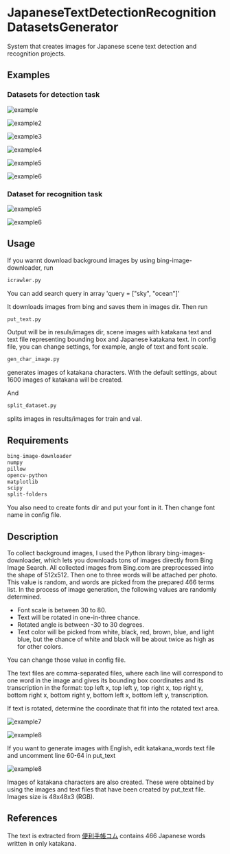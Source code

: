 # JapaneseTextDetectionRecognitionDatasetsGenerator

System that creates images for Japanese scene text detection and recognition projects.

## Examples

### Datasets for detection task

![example](examples/example1.jpg)

![example2](examples/example1.PNG)

![example3](examples/example2.jpg)

![example4](examples/example2.PNG)

![example5](examples/example6.jpg)

![example6](examples/example3.PNG)

### Dataset for recognition task

![example5](examples/example3.jpg)

![example6](examples/example4.jpg)

## Usage

If you wannt download background images by using bing-image-downloader, run

```python
icrawler.py
```

You can add search query in array 'query = ["sky", "ocean"]'

It downloads images from bing and saves them in images dir.
Then run

```python
put_text.py
```

Output will be in resuls/images dir, scene images with katakana text and text file representing bounding box and Japanese katakana text.
In config file, you can change settings, for example, angle of text and font scale.

```python
gen_char_image.py
```

generates images of katakana characters. With the default settings, about 1600 images of katakana will be created.

And

```python
split_dataset.py
```

splits images in results/images for train and val.

## Requirements

```python
bing-image-downloader
numpy
pillow
opencv-python
matplotlib
scipy
split-folders
```

You also need to create fonts dir and put your font in it. Then change font name in config file.

## Description

To collect background images, I used the Python library bing-images-downloader, which lets you downloads tons of images directly from Bing Image Search.
All collected images from Bing.com are preprocessed into the shape of 512x512. Then one to three words will be attached per photo. This value is random, and words are picked from the prepared 466 terms list. In the process of image generation, the following values are randomly determined.

- Font scale is between 30 to 80.
- Text will be rotated in one-in-three chance.
- Rotated angle is between -30 to 30 degrees.
- Text color will be picked from white, black, red, brown, blue, and light blue, but the chance of white and black will be about twice as high as for other colors.

You can change those value in config file.

The text files are comma-separated files, where each line will correspond to one word in the image and gives its bounding box coordinates and its transcription in the format: top left x, top left y, top right x, top right y, bottom right x, bottom right y, bottom left x, bottom left y, transcription.

If text is rotated, determine the coordinate that fit into the rotated text area.

![example7](examples/example7.jpg)

![example8](examples/example9.jpg)

If you want to generate images with English, edit katakana_words text file and uncomment line 60-64 in put_text

![example8](examples/example8.jpg)

Images of katakana characters are also created. These were obtained by using the images and text files that have been created by put_text file. Images size is 48x48x3 (RGB).

## References

The text is extracted from [便利手帳コム](http://benritecho.com/katakanakotoba.html) contains 466 Japanese words written in only katakana.
